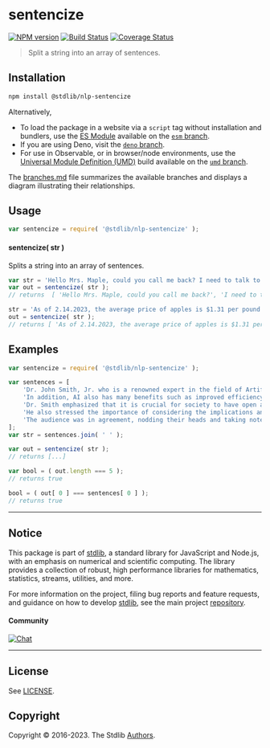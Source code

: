 <!--

@license Apache-2.0

Copyright (c) 2023 The Stdlib Authors.

Licensed under the Apache License, Version 2.0 (the "License");
you may not use this file except in compliance with the License.
You may obtain a copy of the License at

   http://www.apache.org/licenses/LICENSE-2.0

Unless required by applicable law or agreed to in writing, software
distributed under the License is distributed on an "AS IS" BASIS,
WITHOUT WARRANTIES OR CONDITIONS OF ANY KIND, either express or implied.
See the License for the specific language governing permissions and
limitations under the License.

-->

# sentencize

[![NPM version][npm-image]][npm-url] [![Build Status][test-image]][test-url] [![Coverage Status][coverage-image]][coverage-url] <!-- [![dependencies][dependencies-image]][dependencies-url] -->

> Split a string into an array of sentences.

<section class="intro">

</section>

<!-- /.intro -->

<section class="installation">

## Installation

```bash
npm install @stdlib/nlp-sentencize
```

Alternatively,

-   To load the package in a website via a `script` tag without installation and bundlers, use the [ES Module][es-module] available on the [`esm` branch][esm-url].
-   If you are using Deno, visit the [`deno` branch][deno-url].
-   For use in Observable, or in browser/node environments, use the [Universal Module Definition (UMD)][umd] build available on the [`umd` branch][umd-url].

The [branches.md][branches-url] file summarizes the available branches and displays a diagram illustrating their relationships.

</section>

<section class="usage">

## Usage

```javascript
var sentencize = require( '@stdlib/nlp-sentencize' );
```

#### sentencize( str )

Splits a string into an array of sentences.

```javascript
var str = 'Hello Mrs. Maple, could you call me back? I need to talk to you about something.';
var out = sentencize( str );
// returns  [ 'Hello Mrs. Maple, could you call me back?', 'I need to talk to you about something.' ]

str = 'As of 2.14.2023, the average price of apples is $1.31 per pound! Inflation has been a strain on the economy.';
out = sentencize( str );
// returns [ 'As of 2.14.2023, the average price of apples is $1.31 per pound!', 'Inflation has been a strain on the economy.' ]
```

</section>

<!-- /.usage -->

<section class="examples">

## Examples

<!-- eslint no-undef: "error" -->

```javascript
var sentencize = require( '@stdlib/nlp-sentencize' );

var sentences = [
    'Dr. John Smith, Jr. who is a renowned expert in the field of Artificial Intelligence, and who has published numerous papers on the subject, e.g. "Machine Learning for Dummies", "The Future of AI", etc., gave a lecture at the annual AI conference yesterday and stated that AI technology is rapidly advancing, but we must be cautious of its potential consequences such as job displacement, privacy concerns, and ethical dilemmas.',
    'In addition, AI also has many benefits such as improved efficiency and accuracy, and the ability to process large amounts of data.',
    'Dr. Smith emphasized that it is crucial for society to have open and honest discussions about the development and deployment of AI to ensure its responsible and beneficial use for all.',
    'He also stressed the importance of considering the implications and consequences of AI, i.e. it must not be developed or used in a way that is harmful or unethical.',
    'The audience was in agreement, nodding their heads and taking notes throughout the lecture.'
];
var str = sentences.join( ' ' );

var out = sentencize( str );
// returns [...]

var bool = ( out.length === 5 );
// returns true

bool = ( out[ 0 ] === sentences[ 0 ] );
// returns true
```

</section>

<!-- /.examples -->

<!-- Section for related `stdlib` packages. Do not manually edit this section, as it is automatically populated. -->

<section class="related">

</section>

<!-- /.related -->

<!-- Section for all links. Make sure to keep an empty line after the `section` element and another before the `/section` close. -->


<section class="main-repo" >

* * *

## Notice

This package is part of [stdlib][stdlib], a standard library for JavaScript and Node.js, with an emphasis on numerical and scientific computing. The library provides a collection of robust, high performance libraries for mathematics, statistics, streams, utilities, and more.

For more information on the project, filing bug reports and feature requests, and guidance on how to develop [stdlib][stdlib], see the main project [repository][stdlib].

#### Community

[![Chat][chat-image]][chat-url]

---

## License

See [LICENSE][stdlib-license].


## Copyright

Copyright &copy; 2016-2023. The Stdlib [Authors][stdlib-authors].

</section>

<!-- /.stdlib -->

<!-- Section for all links. Make sure to keep an empty line after the `section` element and another before the `/section` close. -->

<section class="links">

[npm-image]: http://img.shields.io/npm/v/@stdlib/nlp-sentencize.svg
[npm-url]: https://npmjs.org/package/@stdlib/nlp-sentencize

[test-image]: https://github.com/stdlib-js/nlp-sentencize/actions/workflows/test.yml/badge.svg?branch=v0.0.1
[test-url]: https://github.com/stdlib-js/nlp-sentencize/actions/workflows/test.yml?query=branch:v0.0.1

[coverage-image]: https://img.shields.io/codecov/c/github/stdlib-js/nlp-sentencize/main.svg
[coverage-url]: https://codecov.io/github/stdlib-js/nlp-sentencize?branch=main

<!--

[dependencies-image]: https://img.shields.io/david/stdlib-js/nlp-sentencize.svg
[dependencies-url]: https://david-dm.org/stdlib-js/nlp-sentencize/main

-->

[chat-image]: https://img.shields.io/gitter/room/stdlib-js/stdlib.svg
[chat-url]: https://gitter.im/stdlib-js/stdlib/

[stdlib]: https://github.com/stdlib-js/stdlib

[stdlib-authors]: https://github.com/stdlib-js/stdlib/graphs/contributors

[umd]: https://github.com/umdjs/umd
[es-module]: https://developer.mozilla.org/en-US/docs/Web/JavaScript/Guide/Modules

[deno-url]: https://github.com/stdlib-js/nlp-sentencize/tree/deno
[umd-url]: https://github.com/stdlib-js/nlp-sentencize/tree/umd
[esm-url]: https://github.com/stdlib-js/nlp-sentencize/tree/esm
[branches-url]: https://github.com/stdlib-js/nlp-sentencize/blob/main/branches.md

[stdlib-license]: https://raw.githubusercontent.com/stdlib-js/nlp-sentencize/main/LICENSE

</section>

<!-- /.links -->
